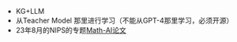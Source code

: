 ---
---

+ KG+LLM 
+ 从Teacher Model 那里进行学习（不能从GPT-4那里学习，必须开源）
+ 23年8月的NIPS的专题[Math-AI论文](https://openreview.net/group?id=NeurIPS.cc/2023/Workshop/MATH-AI#tab-accept-poster)